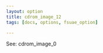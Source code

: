 ```yaml
---
layout: option
title: cdrom_image_12
tags: [docs, options, fsuae_option]

---
```


See: cdrom_image_0
